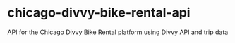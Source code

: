 # chicago-divvy-bike-rental-api
API for the Chicago Divvy Bike Rental platform using Divvy API and trip data
